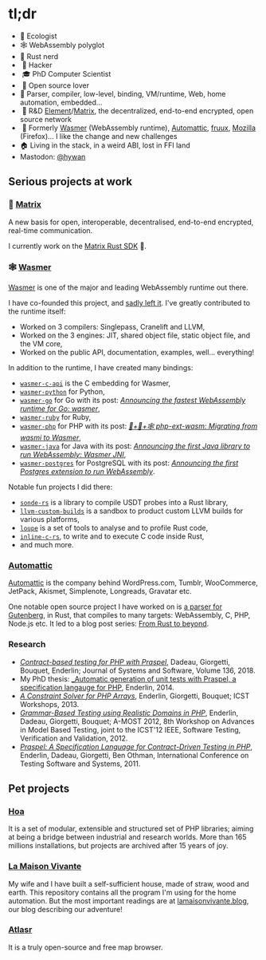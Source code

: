 # tl;dr

- 🌱 Ecologist 
- 🕸 WebAssembly polyglot 
- 🦀 Rust nerd
-  👾 Hacker
-  🎓 PhD Computer Scientist
-  🤲 Open source lover 
- 🙈 Parser, compiler, low-level, binding, VM/runtime, Web, home automation, embedded…
-  🚀 R&D [Element](https://element.io/)/[Matrix](https://matrix.org/), the decentralized, end-to-end encrypted, open source network
-  📜 Formerly [Wasmer](https://github.com/wasmerio) (WebAssembly runtime), [Automattic](https://github.com/automattic), [fruux](https://fruux.com/), [Mozilla](https://mozilla.org) (Firefox)… I like the change and new challenges
- 🏠 Living in the stack, in a weird ABI, lost in FFI land
- Mastodon: <a rel="me" href="https://fosstodon.org/@hywan">@hywan</a>

## Serious projects at work

### 💬 [Matrix](https://github.com/matrix-org)

A new basis for open, interoperable, decentralised, end-to-end encrypted, real-time communication.

I currently work on the [Matrix Rust SDK](https://github.com/matrix-org/matrix-rust-sdk) 🦀.

### 🕸 [Wasmer](https://github.com/wasmerio)

[Wasmer](https://github.com/wasmerio/wasmer) is one of the major and leading WebAssembly runtime out there.

I have co-founded this project, and [sadly left it](https://mnt.io/articles/i-leave-wasmer/).
I've greatly contributed to the runtime itself:

* Worked on 3 compilers: Singlepass, Cranelift and LLVM,
* Worked on the 3 engines: JIT, shared object file, static object file, and the VM core,
* Worked on the public API, documentation, examples, well… everything!

In addition to the runtime, I have created many bindings:

* [`wasmer-c-api`](https://github.com/wasmerio/wasmer/tree/master/lib/c-api) is the C embedding for Wasmer,
* [`wasmer-python`](https://github.com/wasmerio/wasmer-python) for Python,
* [`wasmer-go`](https://github.com/wasmerio/wasmer-go/) for Go with its post: _[Announcing the fastest WebAssembly runtime for Go: wasmer](https://mnt.io/2019/05/29/announcing-the-fastest-webassembly-runtime-for-go-wasmer/)_,
* [`wasmer-ruby`](https://github.com/wasmerio/wasmer-ruby/) for Ruby,
* [`wasmer-php`](https://github.com/wasmerio/wasmer-php) for PHP with its post: _[🐘+🦀+🕸 php-ext-wasm: Migrating from wasmi to Wasmer](https://mnt.io/2019/04/03/%f0%9f%90%98%f0%9f%a6%80%f0%9f%95%b8-php-ext-wasm-migrating-from-wasmi-to-wasmer/)_,
* [`wasmer-java`](https://github.com/wasmerio/wasmer-java) for Java with its post: _[Announcing the first Java library to run WebAssembly: Wasmer JNI](https://mnt.io/2020/05/13/announcing-the-first-java-library-to-run-webassembly-wasmer-jni/)_,
* [`wasmer-postgres`](https://github.com/wasmerio/wasmer-postgres) for PostgreSQL with its post: _[Announcing the first Postgres extension to run WebAssembly](https://mnt.io/2019/08/29/announcing-the-first-postgres-extension-to-run-webassembly/)_.

Notable fun projects I did there:

* [`sonde-rs`](https://github.com/wasmerio/sonde-rs) is a library to compile USDT probes into a Rust library,
* [`llvm-custom-builds`](https://github.com/wasmerio/llvm-custom-builds) is a sandbox to product custom LLVM builds for various platforms,
* [`loupe`](https://github.com/wasmerio/loupe) is a set of tools to analyse and to profile Rust code,
* [`inline-c-rs`](https://github.com/Hywan/inline-c-rs/), to write and to execute C code inside Rust,
* and much more.

### [Automattic](https://github.com/automattic)

[Automattic](https://automattic.com) is the company behind WordPress.com,
Tumblr, WooCommerce, JetPack, Akismet, Simplenote, Longreads, Gravatar etc.

One notable open source project I have worked on is [a parser for Gutenberg](https://github.com/Hywan/gutenberg-parser-rs),
in Rust, that compiles to many targets: WebAssembly, C, PHP, Node.js etc. It
led to a blog post series:
[From Rust to beyond](https://mnt.io/2018/08/21/from-rust-to-beyond-prelude/).

### Research

* [_Contract-based testing for PHP with Praspel_](https://doi.org/10.1016/j.jss.2017.06.017),
  Dadeau, Giorgetti, Bouquet, Enderlin; Journal of Systems and Software, Volume 136, 2018.
* My PhD thesis: [_Automatic generation of unit tests with Praspel, a specification langauge for PHP](https://hal.inria.fr/tel-01093355v2/document),
  Enderlin, 2014.
* [_A Constraint Solver for PHP Arrays_](https://hal.archives-ouvertes.fr/hal-00935308/document),
  Enderlin, Giorgetti, Bouquet; ICST Workshops, 2013.
* [_Grammar-Based Testing using Realistic Domains in PHP_](https://hal.archives-ouvertes.fr/hal-00931662/document),
  Enderlin, Dadeau, Giorgetti, Bouquet; A-MOST 2012, 8th Workshop on
  Advances in Model Based Testing, joint to the ICST'12 IEEE, Software Testing,
  Verification and Validation, 2012.
* [_Praspel: A Specification Language for Contract-Driven Testing in PHP_](https://link.springer.com/content/pdf/10.1007/978-3-642-24580-0_6.pdf),
  Enderlin, Dadeau, Giorgetti, Ben Othman, International Conference on Testing Software and Systems, 2011.

## Pet projects

### [Hoa](https://github.com/hoaproject)

It is a set of modular, extensible and structured set of PHP libraries; aiming at
being a bridge between industrial and research worlds. More than 165 millions
installations, but projects are archived after 15 years of joy.

### [La Maison Vivante](https://github.com/Hywan/LaMaisonVivante)

My wife and I have built a self-sufficient house, made of straw, wood
and earth. This repository contains all the program I'm using for
the home automation. But the most important readings are at
[lamaisonvivante.blog](https://lamaisonvivante.blog), our blog describing our
adventure!

### [Atlasr](https://github.com/atlasr-org/atlasr)

It is a truly open-source and free map browser.
